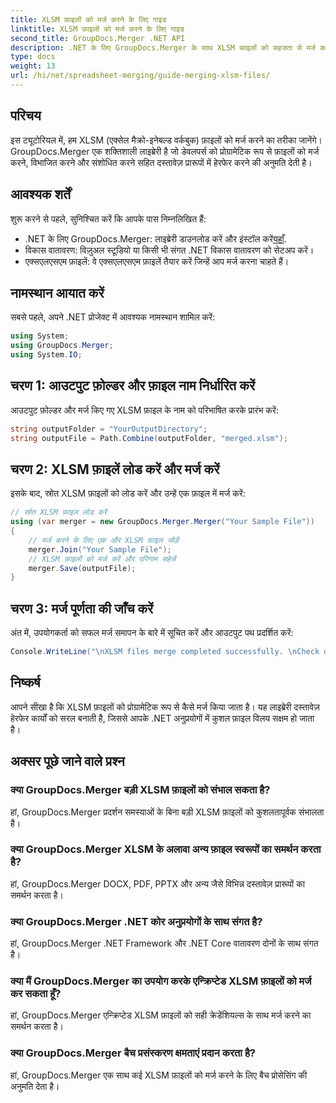 ```yaml
---
title: XLSM फ़ाइलों को मर्ज करने के लिए गाइड
linktitle: XLSM फ़ाइलों को मर्ज करने के लिए गाइड
second_title: GroupDocs.Merger .NET API
description: .NET के लिए GroupDocs.Merger के साथ XLSM फ़ाइलों को सहजता से मर्ज करें। Excel कार्यपुस्तिकाओं को प्रोग्रामेटिक रूप से कुशलतापूर्वक संयोजित करें। अपनी दस्तावेज़ हेरफेर क्षमताओं को बढ़ाएँ।
type: docs
weight: 13
url: /hi/net/spreadsheet-merging/guide-merging-xlsm-files/
---
```

## परिचय
इस ट्यूटोरियल में, हम XLSM (एक्सेल मैक्रो-इनेबल्ड वर्कबुक) फ़ाइलों को मर्ज करने का तरीका जानेंगे। GroupDocs.Merger एक शक्तिशाली लाइब्रेरी है जो डेवलपर्स को प्रोग्रामेटिक रूप से फ़ाइलों को मर्ज करने, विभाजित करने और संशोधित करने सहित दस्तावेज़ प्रारूपों में हेरफेर करने की अनुमति देती है।
## आवश्यक शर्तें
शुरू करने से पहले, सुनिश्चित करें कि आपके पास निम्नलिखित हैं:
-  .NET के लिए GroupDocs.Merger: लाइब्रेरी डाउनलोड करें और इंस्टॉल करें[यहाँ](https://releases.groupdocs.com/merger/net/).
- विकास वातावरण: विज़ुअल स्टूडियो या किसी भी संगत .NET विकास वातावरण को सेटअप करें।
- एक्सएलएसएम फ़ाइलें: वे एक्सएलएसएम फ़ाइलें तैयार करें जिन्हें आप मर्ज करना चाहते हैं।

## नामस्थान आयात करें
सबसे पहले, अपने .NET प्रोजेक्ट में आवश्यक नामस्थान शामिल करें:
```csharp
using System; 
using GroupDocs.Merger;
using System.IO;
```
## चरण 1: आउटपुट फ़ोल्डर और फ़ाइल नाम निर्धारित करें
आउटपुट फ़ोल्डर और मर्ज किए गए XLSM फ़ाइल के नाम को परिभाषित करके प्रारंभ करें:
```csharp
string outputFolder = "YourOutputDirectory";
string outputFile = Path.Combine(outputFolder, "merged.xlsm");
```
## चरण 2: XLSM फ़ाइलें लोड करें और मर्ज करें
इसके बाद, स्रोत XLSM फ़ाइलों को लोड करें और उन्हें एक फ़ाइल में मर्ज करें:
```csharp
// स्रोत XLSM फ़ाइल लोड करें
using (var merger = new GroupDocs.Merger.Merger("Your Sample File"))
{
    // मर्ज करने के लिए एक और XLSM फ़ाइल जोड़ें
    merger.Join("Your Sample File");
    // XLSM फ़ाइलों को मर्ज करें और परिणाम सहेजें
    merger.Save(outputFile);
}
```
## चरण 3: मर्ज पूर्णता की जाँच करें
अंत में, उपयोगकर्ता को सफल मर्ज समापन के बारे में सूचित करें और आउटपुट पथ प्रदर्शित करें:
```csharp
Console.WriteLine("\nXLSM files merge completed successfully. \nCheck output in {0}", outputFolder);
```

## निष्कर्ष
आपने सीखा है कि XLSM फ़ाइलों को प्रोग्रामेटिक रूप से कैसे मर्ज किया जाता है। यह लाइब्रेरी दस्तावेज़ हेरफेर कार्यों को सरल बनाती है, जिससे आपके .NET अनुप्रयोगों में कुशल फ़ाइल विलय सक्षम हो जाता है।

## अक्सर पूछे जाने वाले प्रश्न
### क्या GroupDocs.Merger बड़ी XLSM फ़ाइलों को संभाल सकता है?
हां, GroupDocs.Merger प्रदर्शन समस्याओं के बिना बड़ी XLSM फ़ाइलों को कुशलतापूर्वक संभालता है।
### क्या GroupDocs.Merger XLSM के अलावा अन्य फ़ाइल स्वरूपों का समर्थन करता है?
हां, GroupDocs.Merger DOCX, PDF, PPTX और अन्य जैसे विभिन्न दस्तावेज़ प्रारूपों का समर्थन करता है।
### क्या GroupDocs.Merger .NET कोर अनुप्रयोगों के साथ संगत है?
हां, GroupDocs.Merger .NET Framework और .NET Core वातावरण दोनों के साथ संगत है।
### क्या मैं GroupDocs.Merger का उपयोग करके एन्क्रिप्टेड XLSM फ़ाइलों को मर्ज कर सकता हूँ?
हां, GroupDocs.Merger एन्क्रिप्टेड XLSM फ़ाइलों को सही क्रेडेंशियल्स के साथ मर्ज करने का समर्थन करता है।
### क्या GroupDocs.Merger बैच प्रसंस्करण क्षमताएं प्रदान करता है?
हां, GroupDocs.Merger एक साथ कई XLSM फ़ाइलों को मर्ज करने के लिए बैच प्रोसेसिंग की अनुमति देता है।